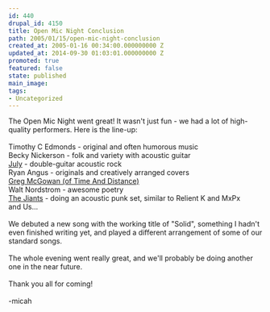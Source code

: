 ```yaml
---
id: 440
drupal_id: 4150
title: Open Mic Night Conclusion
path: 2005/01/15/open-mic-night-conclusion
created_at: 2005-01-16 00:34:00.000000000 Z
updated_at: 2014-09-30 01:03:01.000000000 Z
promoted: true
featured: false
state: published
main_image: 
tags:
- Uncategorized
---
```

The Open Mic Night went great! It wasn't just fun - we had a lot of high-quality performers. Here is the line-up:
<br />
<br />Timothy C Edmonds - original and often humorous music
<br />Becky Nickerson - folk and variety with acoustic guitar
<br /><a href="http://www.soundclick.com/bands/4/july.htm">July</a> - double-guitar acoustic rock
<br />Ryan Angus - originals and creatively arranged covers
<br /><a href="http://www.timeanddistance.com/">Greg McGowan (of Time And Distance)</a>
<br />Walt Nordstrom - awesome poetry
<br /><a href="http://www.jiants.net/">The Jiants</a> - doing an acoustic punk set, similar to Relient K and MxPx
<br />and Us...
<br />
<br />We debuted a new song with the working title of "Solid", something I hadn't even finished writing yet, and played a different arrangement of some of our standard songs.
<br />
<br />The whole evening went really great, and we'll probably be doing another one in the near future.
<br />
<br />Thank you all for coming!
<br />
<br />-micah
